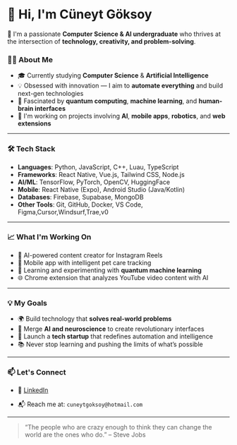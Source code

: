 # 👋 Hi, I'm Cüneyt Göksoy

🚀 I'm a passionate **Computer Science & AI undergraduate** who thrives at the intersection of **technology, creativity, and problem-solving**.

### 👨‍💻 About Me
- 🎓 Currently studying **Computer Science** & **Artificial Intelligence**
- 💡 Obsessed with innovation — I aim to **automate everything** and build next-gen technologies
- 🧠 Fascinated by **quantum computing**, **machine learning**, and **human-brain interfaces**
- 🔧 I'm working on projects involving **AI**, **mobile apps**, **robotics**, and **web extensions**

---

### 🛠️ Tech Stack

- **Languages**: Python, JavaScript, C++, Luau, TypeScript
- **Frameworks**: React Native, Vue.js, Tailwind CSS, Node.js
- **AI/ML**: TensorFlow, PyTorch, OpenCV, HuggingFace
- **Mobile**: React Native (Expo), Android Studio (Java/Kotlin)
- **Databases**: Firebase, Supabase, MongoDB
- **Other Tools**: Git, GitHub, Docker, VS Code, Figma,Cursor,Windsurf,Trae,v0

---

### 📈 What I'm Working On
- 🤖 AI-powered content creator for Instagram Reels
- 📱 Mobile app with intelligent pet care tracking
- 🧪 Learning and experimenting with **quantum machine learning**
- 🌐 Chrome extension that analyzes YouTube video content with AI

---

### 💡 My Goals
- 🌍 Build technology that **solves real-world problems**
- 🧠 Merge **AI and neuroscience** to create revolutionary interfaces
- 💼 Launch a **tech startup** that redefines automation and intelligence
- 📚 Never stop learning and pushing the limits of what’s possible

---

### 📫 Let's Connect
- 💼 [LinkedIn](https://www.linkedin.com/in/c%C3%BCneyt-g%C3%B6ksoy-87b48a246/ )

- 📬 Reach me at: `cuneytgoksoy@hotmail.com`

---

> “The people who are crazy enough to think they can change the world are the ones who do.” – Steve Jobs
